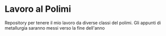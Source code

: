 # Lavoro al Polimi

Repository per tenere il mio lavoro da diverse classi del polimi.
Gli appunti di metallurgia saranno messi verso la fine dell'anno
